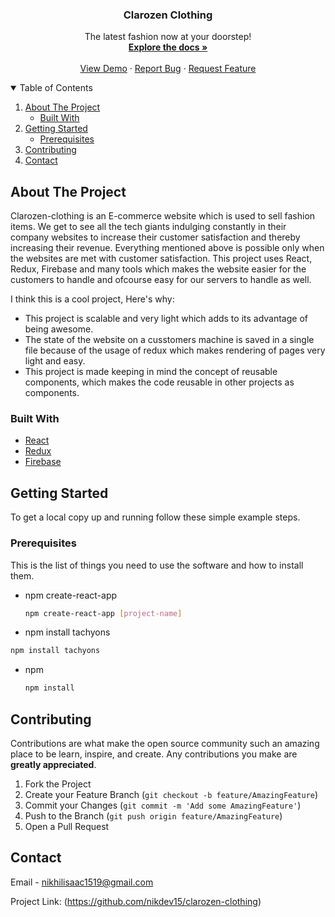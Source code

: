 <p align="center">
 
<h3 align="center">Clarozen Clothing</h3>

  <p align="center">
    The latest fashion now at your doorstep!
    <br />
    <a href="https://github.com/nikdev15/Smart-Brain/blob/main/README.md#-smart-brain-app-"><strong>Explore the docs »</strong></a>
    <br />
    <br />
    <a href="https://smart-brain-nik.herokuapp.com/">View Demo</a>
    ·
    <a href="https://github.com/nikdev15/clarozen-clothing/issues">Report Bug</a>
    ·
    <a href="https://github.com/nikdev15/clarozen-clothing/issues">Request Feature</a>
  </p>
</p>



<!-- TABLE OF CONTENTS -->
<details open="open">
  <summary>Table of Contents</summary>
  <ol>
    <li>
      <a href="#about-the-project">About The Project</a>
      <ul>
        <li><a href="#built-with">Built With</a></li>
      </ul>
    </li>
    <li>
      <a href="#getting-started">Getting Started</a>
       <ul>
        <li><a href="#prerequisites">Prerequisites</a></li>
      </ul>
    </li>
    <li><a href="#contributing">Contributing</a></li>
    <li><a href="#contact">Contact</a></li>
  </ol>
</details>



<!-- ABOUT THE PROJECT -->
## About The Project
Clarozen-clothing is an E-commerce website which is used to sell fashion items. We get to see all the tech giants indulging constantly in their company websites to increase their customer satisfaction and thereby increasing their revenue. Everything mentioned above is possible only when the websites are met with customer satisfaction. This project uses React, Redux, Firebase and many tools which makes the website easier for the customers to handle and ofcourse easy for our servers to handle as well.

I think this is a cool project, Here's why:

<ul>
  <li> This project is scalable and very light which adds to its advantage of being awesome.</li>
  <li> The state of the website on a cusstomers machine is saved in a single file because of the usage of redux which makes rendering of pages very light and easy.</li>
  <li> This project is made keeping in mind the concept of reusable components, which makes the code reusable in other projects as components.</li>
</ul>

### Built With

* [React](https://reactjs.org/)
* [Redux](https://tachyons.io/)
* [Firebase](https://www.clarifai.com/)



<!-- GETTING STARTED -->
## Getting Started

To get a local copy up and running follow these simple example steps.

### Prerequisites

This is the list of things you need to use the software and how to install them.
* npm create-react-app
  ```sh
  npm create-react-app [project-name]
  ```
* npm install tachyons
``` sh
npm install tachyons
```
* npm
  ```sh
  npm install 
  ```

<!-- CONTRIBUTING -->
## Contributing

Contributions are what make the open source community such an amazing place to be learn, inspire, and create. Any contributions you make are **greatly appreciated**.

1. Fork the Project
2. Create your Feature Branch (`git checkout -b feature/AmazingFeature`)
3. Commit your Changes (`git commit -m 'Add some AmazingFeature'`)
4. Push to the Branch (`git push origin feature/AmazingFeature`)
5. Open a Pull Request


<!-- CONTACT -->
## Contact

Email - nikhilisaac1519@gmail.com

Project Link: (https://github.com/nikdev15/clarozen-clothing)
